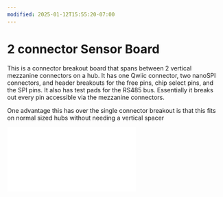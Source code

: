 ```yaml
---
modified: 2025-01-12T15:55:20-07:00
---
```



# 2 connector Sensor Board

This is a connector breakout board that spans between 2 vertical mezzanine connectors on a hub. It has one Qwiic connector, two nanoSPI connectors, and header breakouts for the free pins, chip select pins, and the SPI pins. It also has test pads for the RS485 bus. Essentially it breaks out every pin accessible via the mezzanine connectors.

One advantage this has over the single connector breakout is that this fits on normal sized hubs without needing a vertical spacer

![2 connector Sensor Board](2%20connector%20Sensor%20Board.pdf)
